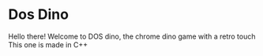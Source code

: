 # Dos Dino

Hello there! Welcome to DOS dino, the chrome dino game with a retro touch
This one is made in C++